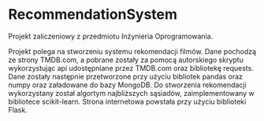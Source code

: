 # RecommendationSystem

Projekt zaliczeniowy z przedmiotu Inżynieria Oprogramowania. 

Projekt polega na stworzeniu systemu rekomendacji filmów.
Dane pochodzą ze strony TMDB.com, a pobrane zostały za pomocą autorskiego skryptu wykorzystując api udostępniane przez TMDB.com oraz bibliotekę requests.
Dane zostały następnie przetworzone przy użyciu bibliotek pandas oraz numpy oraz załadowane do bazy MongoDB.
Do stworzenia rekomendacji wykorzystany został algortym najbliższych sąsiadów, zaimplementowany w bibliotece scikit-learn.
Strona internetowa powstała przy użyciu biblioteki Flask.
